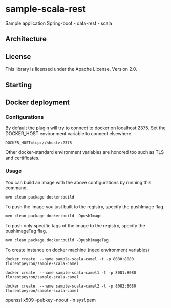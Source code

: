 # sample-scala-rest
Sample application Spring-boot - data-rest - scala

## Architecture

## License
This library is licensed under the Apache License, Version 2.0.

## Starting



## Docker deployment

### Configurations

By default the plugin will try to connect to docker on localhost:2375. Set the DOCKER_HOST environment variable to connect elsewhere.

    DOCKER_HOST=tcp://<host>:2375

Other docker-standard environment variables are honored too such as TLS and certificates.

### Usage

You can build an image with the above configurations by running this command.

    mvn clean package docker:build

To push the image you just built to the registry, specify the pushImage flag.

    mvn clean package docker:build -DpushImage

To push only specific tags of the image to the registry, specify the pushImageTag flag.

    mvn clean package docker:build -DpushImageTag

To create instance on docker machine (need environment variables)

    docker create  --name sample-scala-camel -t -p 8080:8080 florentpeyron/sample-scala-camel

    docker create  --name sample-scala-camel1 -t -p 8081:8080 florentpeyron/sample-scala-camel

    docker create  --name sample-scala-camel2 -t -p 8082:8080 florentpeyron/sample-scala-camel


openssl x509 -pubkey -noout -in sysf.pem 
